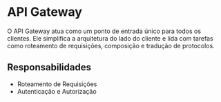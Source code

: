 # API Gateway

O API Gateway atua como um ponto de entrada único para todos os clientes. Ele simplifica a arquitetura do lado do cliente e lida com tarefas como roteamento de requisições, composição e tradução de protocolos.

## Responsabilidades

- Roteamento de Requisições
- Autenticação e Autorização
